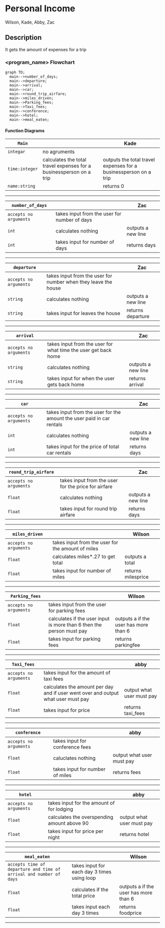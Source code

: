 # Personal Income
Wilson, Kade, Abby, Zac

## <chapter6Team> Description
It gets the amount of expenses for a trip

### <program_name> Flowchart
```mermaid
graph TD;
  main-->number_of_days;
  main-->departure;
  main-->arrival;
  main-->car;
  main-->round_trip_airfare;
  main-->miles_driven;
  main-->Parking_fees;
  main-->Taxi_fees;
  main-->conference;
  main-->hotel;
  main-->meal_eaten;
```

#### Function Diagrams

| `Main`    |               |  Kade     |
| ------------------ | ------------- | ------------ |
| `integar`    | no agruments |              |
| `time:integer`     | calculates the total travel expenses for a businessperson on a trip   | outputs the total travel expenses for a businessperson on a trip             |
| `name:string`      |  | returns 0 |
***
| `number_of_days`    |               |     Zac|
| ------------------ | ------------- | ------------ |
| `accepts no arguments`    | takes input from the user for number of days  |              |
| `int`     | calculates nothing  | outputs a new line             |
| `int `      | takes input for number of days | returns days |
***
| `departure`    |               |     Zac   |
| ------------------ | ------------- | ------------ |
| `accepts no arguments`    | takes input from the user for number when they leave the house  |              |
| `string`     | calculates nothing  | outputs a new line             |
| `string`      | takes input for leaves the house | returns departure |
***
| `arrival`    |               |     Zac   |
| ------------------ | ------------- | ------------ |
| `accepts no arguments`    | takes input from the user for what time the user get back home |              |
| `string`     | calculates nothing  | outputs a new line             |
| `string`      | takes input for when the user gets back home | returns arrival |
***
| `car`    |               |     Zac   |
| ------------------ | ------------- | ------------ |
| `accepts no arguments`    | takes input from the user for the amount the user paid in car rentals |              |
| `int`     | calculates nothing  | outputs a new line             |
| `int`      | takes input for the price of total car rentals | returns days |
***
| `round_trip_airfare`    |               |     Zac   |
| ------------------ | ------------- | ------------ |
| `accepts no arguments`    | takes input from the user for the price for airfare  |              |
| `float`     | calculates nothing  | outputs a new line             |
| `float`      | takes input for round trip airfare | returns days |
***
| `miles_driven`    |               |    Wilson    |
| ------------------ | ------------- | ------------ |
| `accepts no arguments`    | takes input from the user for the amount of miles  |              |
| `float`     | calculates miles*.27 to get total   | outputs a total             |
| `float`      | takes input for number of miles | returns milesprice |
***
| `Parking_fees`    |               |    Wilson    |
| ------------------ | ------------- | ------------ |
| `accepts no arguments`    | takes input from the user for parking fees  |              |
| `float`     | calculates if the user input is more than 6 then the person must pay   | outputs a if the user has more than 6            |
| `float`      | takes input for parking fees | returns parkingfee |
***
| `Taxi_fees`    |               |    abby   |
| ------------------ | ------------- | ------------ |
| `accepts no arguments`    | takes input for the amount of taxi fees |              |
| `float`     | calculates the amount per day and if user went over and output what user must pay  | output what user must pay  |
| `float`      | takes input for price| returns taxi_fees |
***
| `conference`    |               |    abby   |
| ------------------ | ------------- | ------------ |
| `accepts no arguments`    | takes input for conference fees |              |
| `float`     | caluclates nothing  | output what user must pay  |
| `float`      | takes input for number of miles | returns fees |
***
| `hotel`    |               |    abby   |
| ------------------ | ------------- | ------------ |
| `accepts no arguments`    | takes input for the amount of for lodging|              |
| `float`     | calculates the overspending amount above 90 | output what user must pay  |
| `float`      | takes input for price per night | returns hotel |
***
| `meal_eaten`    |               |    Wilson    |
| ------------------ | ------------- | ------------ |
| `accepts time of departure and time of arrival and number of days`    | takes input for each day 3 times using loop |              |
| `float`     | calculates if the total price   | outputs a if the user has more than 6            |
| `float`      | takes input each day 3 times | returns foodprice|
***
